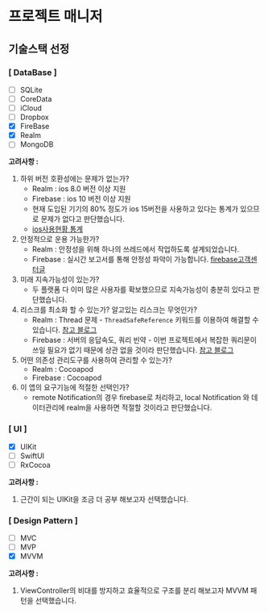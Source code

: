 # 프로젝트 매니저
## 기술스택 선정

### [ DataBase ]

- [ ] SQLite
- [ ] CoreData
- [ ] iCloud
- [ ] Dropbox
- [x] FireBase
- [x] Realm
- [ ] MongoDB

**고려사항 :**
1. 하위 버전 호환성에는 문제가 없는가?
    - Realm : ios 8.0 버전 이상 지원
    - Firebase : ios 10 버전 이상 지원
    - 현재 도입된 기기의 80% 정도가 ios 15버전을 사용하고 있다는 통계가 있으므로 문제가 없다고 판단했습니다.
    - [ios사용현황 통계](https://developer.apple.com/kr/support/app-store/)
3. 안정적으로 운용 가능한가?
    - Realm : 안정성을 위해 하나의 쓰레드에서 작업하도록 설계되었습니다.
    - Firebase : 실시간 보고서를 통해 안정성 파악이 가능합니다.
    [firebase고객센터글](https://support.google.com/firebase/answer/7570091?hl=ko)
5. 미래 지속가능성이 있는가?
    - 두 플랫폼 다 이미 많은 사용자를 확보했으므로 지속가능성이 충분히 있다고 판단했습니다.
7. 리스크를 최소화 할 수 있는가? 알고있는 리스크는 무엇인가?
    - Realm : Thread 문제 - `ThreadSafeReference` 키워드를 이용하여 해결할 수 있습니다.
      [참고 블로그](https://hururuek-chapchap.tistory.com/210)
    - Firebase : 서버의 응답속도, 쿼리 빈약 - 이번 프로젝트에서 복잡한 쿼리문이 쓰일 필요가 없기 때문에 상관 없을 것이라 판단했습니다.
    [참고 블로그](https://velog.io/@haujinnn/FireBase)
8. 어떤 의존성 관리도구를 사용하여 관리할 수 있는가? 
    - Realm : Cocoapod
    - Firebase : Cocoapod
9. 이 앱의 요구기능에 적절한 선택인가? 
    - remote Notification의 경우 firebase로 처리하고, local Notification 와 데이터관리에 realm을 사용하면 적절할 것이라고 판단했습니다.

 
### [ UI ]

 - [x] UIKit
 - [ ] SwiftUI
 - [ ] RxCocoa

**고려사항 :**

1. 근간이 되는 UIKit을 조금 더 공부 해보고자 선택했습니다.
### [ Design Pattern ]
- [ ] MVC 
- [ ] MVP
- [x] MVVM

**고려사항 :**

1. ViewController의 비대를 방지하고 효율적으로 구조를 분리 해보고자 MVVM 패턴을 선택했습니다.

